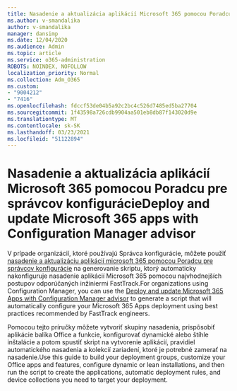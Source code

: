 ```yaml
---
title: Nasadenie a aktualizácia aplikácií Microsoft 365 pomocou Poradcu pre správcov konfigurácie
ms.author: v-smandalika
author: v-smandalika
manager: dansimp
ms.date: 12/04/2020
ms.audience: Admin
ms.topic: article
ms.service: o365-administration
ROBOTS: NOINDEX, NOFOLLOW
localization_priority: Normal
ms.collection: Adm_O365
ms.custom:
- "9004212"
- "7416"
ms.openlocfilehash: fdccf53de04b5a92c2bc4c526d7485ed5ba27704
ms.sourcegitcommit: 1f43598a726cdb9904aa501eb8db87f143020d9e
ms.translationtype: MT
ms.contentlocale: sk-SK
ms.lasthandoff: 03/23/2021
ms.locfileid: "51122894"
---
```

# <a name="deploy-and-update-microsoft-365-apps-with-configuration-manager-advisor"></a><span data-ttu-id="5b49d-102">Nasadenie a aktualizácia aplikácií Microsoft 365 pomocou Poradcu pre správcov konfigurácie</span><span class="sxs-lookup"><span data-stu-id="5b49d-102">Deploy and update Microsoft 365 apps with Configuration Manager advisor</span></span>

<span data-ttu-id="5b49d-103">V prípade organizácií, ktoré používajú Správca konfigurácie, môžete použiť [nasadenie a aktualizáciu aplikácií microsoft 365 pomocou Poradcu pre správcov konfigurácie](https://go.microsoft.com/fwlink/?linkid=2146549) na generovanie skriptu, ktorý automaticky nakonfiguruje nasadenie aplikácií Microsoft 365 pomocou najvhodnejších postupov odporúčaných inžiniermi FastTrack.</span><span class="sxs-lookup"><span data-stu-id="5b49d-103">For organizations using Configuration Manager, you can use the [Deploy and update Microsoft 365 Apps with Configuration Manager advisor](https://go.microsoft.com/fwlink/?linkid=2146549) to generate a script that will automatically configure your Microsoft 365 Apps deployment using best practices recommended by FastTrack engineers.</span></span>

<span data-ttu-id="5b49d-104">Pomocou tejto príručky môžete vytvoriť skupiny nasadenia, prispôsobiť aplikácie balíka Office a funkcie, konfigurovať dynamické alebo štíhle inštalácie a potom spustiť skript na vytvorenie aplikácií, pravidiel automatického nasadenia a kolekcií zariadení, ktoré je potrebné zamerať na nasadenie.</span><span class="sxs-lookup"><span data-stu-id="5b49d-104">Use this guide to build your deployment groups, customize your Office apps and features, configure dynamic or lean installations, and then run the script to create the applications, automatic deployment rules, and device collections you need to target your deployment.</span></span>
